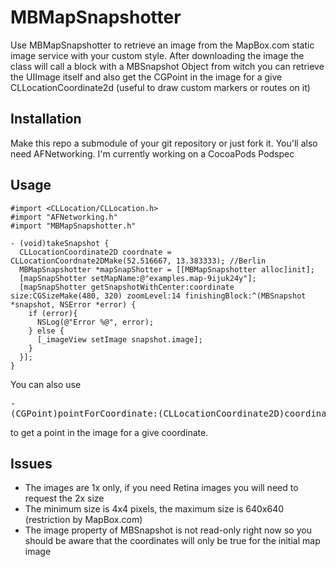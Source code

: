 MBMapSnapshotter
================

Use MBMapSnapshotter to retrieve an image from the MapBox.com static image service with your custom style. After downloading the image the class will call a block with a MBSnapshot Object from witch you can retrieve the UIImage itself and also get the CGPoint in the image for a give CLLocationCoordinate2d (useful to draw custom markers or routes on it)

Installation
------------

Make this repo a submodule of your git repository or just fork it. You'll also need AFNetworking. I'm currently working on a CocoaPods Podspec

Usage
-----

```obj-c
#import <CLLocation/CLLocation.h>
#import "AFNetworking.h"
#import "MBMapSnapshotter.h"

- (void)takeSnapshot {
  CLLocationCoordinate2D coordnate = CLLocationCoordnate2DMake(52.516667, 13.383333); //Berlin
  MBMapSnapshotter *mapSnapShotter = [[MBMapSnapshotter alloc]init];
  [mapSnapShotter setMapName:@"examples.map-9ijuk24y"];
  [mapSnapShotter getSnapshotWithCenter:coordinate size:CGSizeMake(480, 320) zoomLevel:14 finishingBlock:^(MBSnapshot *snapshot, NSError *error) {
    if (error){
      NSLog(@"Error %@", error);
    } else {
      [_imageView setImage snapshot.image];
    }
  }];
}
```
You can also use <pre>- (CGPoint)pointForCoordinate:(CLLocationCoordinate2D)coordinate</pre> to get a point in the image for a give coordinate.

Issues
------

* The images are 1x only, if you need Retina images you will need to request the 2x size
* The minimum size is 4x4 pixels, the maximum size is 640x640 (restriction by MapBox.com)
* The image property of MBSnapshot is not read-only right now so you should be aware that the coordinates will only be true for the initial map image
